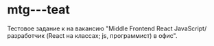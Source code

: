 # mtg---teat
Тестовое задание к на вакансию "Middle Frontend React JavaScript/разработчик (React на классах; js, программист) в офис".
